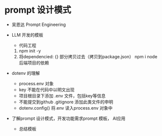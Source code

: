 # prompt 设计模式

- 吴恩达 Prompt Engineering

- LLM 开发的模板
   - 代码工程
    1. npm init -y
    2. 将dependencied: {} 部分拷贝过去（拷贝到package.json）
        npm i
        node 后端项目的依赖

- dotenv 的理解
   - process.env 对象
   - key 不能在代码中以明文出现
   - 项目根目录下添加 .env 文件，包括key等信息
   - 不能提交到github .gitignore 添加此类文件的申明
   - dotenv.config() 将.env 读入process.env 对象中

- 了解prompt 设计模式，开发功能需求prompt 模板， AI应用
   - 总结模板